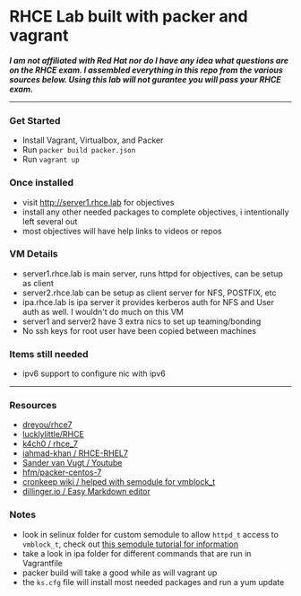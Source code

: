# RHCE Lab built with packer and vagrant

**_I am not affiliated with Red Hat nor do I have any idea what questions are on the RHCE exam. I assembled everything in this repo from the various sources below. Using this lab will not gurantee  you will pass your RHCE exam._**
***
### Get Started
* Install Vagrant, Virtualbox, and Packer
* Run ` packer build packer.json ` 
* Run ` vagrant up `


### Once installed
* visit http://server1.rhce.lab for objectives
* install any other needed packages to complete objectives, i intentionally left several out
* most objectives will have help links to videos or repos

### VM Details
* server1.rhce.lab is main server, runs httpd for objectives, can be setup as client
* server2.rhce.lab can be setup as client server for NFS, POSTFIX, etc
* ipa.rhce.lab is ipa server it provides kerberos auth for NFS and User auth as well. I wouldn't do much on this VM
* server1 and server2 have 3 extra nics to set up teaming/bonding
* No ssh keys for root user have been copied between machines

### Items still needed
* ipv6 support to configure nic with ipv6

***

### Resources 

* [dreyou/rhce7](https://github.com/dreyou/rhce7)
* [lucklylittle/RHCE](https://github.com/luckylittle/RHCE)
* [k4ch0 / rhce_7](https://github.com/k4ch0/rhce_7)
* [iahmad-khan / RHCE-RHEL7](https://github.com/iahmad-khan/RHCE-RHEL7)
* [Sander van Vugt / Youtube](https://www.youtube.com/channel/UComgXoI6pysmetOzuNH_TDQ)
* [hfm/packer-centos-7](https://github.com/hfm/packer-centos-7)
* [cronkeep wiki / helped with semodule for vmblock_t](https://github.com/cronkeep/cronkeep/wiki/Developer-Guide#allow-apache-access-to-vmblock_t-through-a-custom-policy-module)
* [dillinger.io / Easy Markdown editor](http://dillinger.io/)

### Notes
* look in selinux folder for custom semodule to allow `httpd_t` access to `vmblock_t`, check out [this semodule tutorial for information](http://blog.endpoint.com/2012/05/selinux-local-policy-modules.html)
* take a look in ipa folder for different commands that are run in Vagrantfile
* packer build will take a good while as will vagrant up
* the ` ks.cfg ` file will install most needed packages and run a yum update